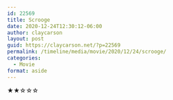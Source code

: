 ```yaml
---
id: 22569
title: Scrooge
date: 2020-12-24T12:30:12-06:00
author: claycarson
layout: post
guid: https://claycarson.net/?p=22569
permalink: /timeline/media/movie/2020/12/24/scrooge/
categories:
  - Movie
format: aside
---
```

<div class="media-details"></div>

<div class="media-creator"></div>

<div class="media-rating">★★☆☆☆</div>